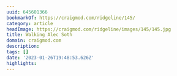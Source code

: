 ```yaml
---
uuid: 645601366
bookmarkOf: https://craigmod.com/ridgeline/145/
category: article
headImage: https://craigmod.com/ridgeline/images/145/145.jpg
title: Walking Alec Soth
domain: craigmod.com
description: 
tags: []
date: '2023-01-26T19:48:53.626Z'
highlights: 
---
```



